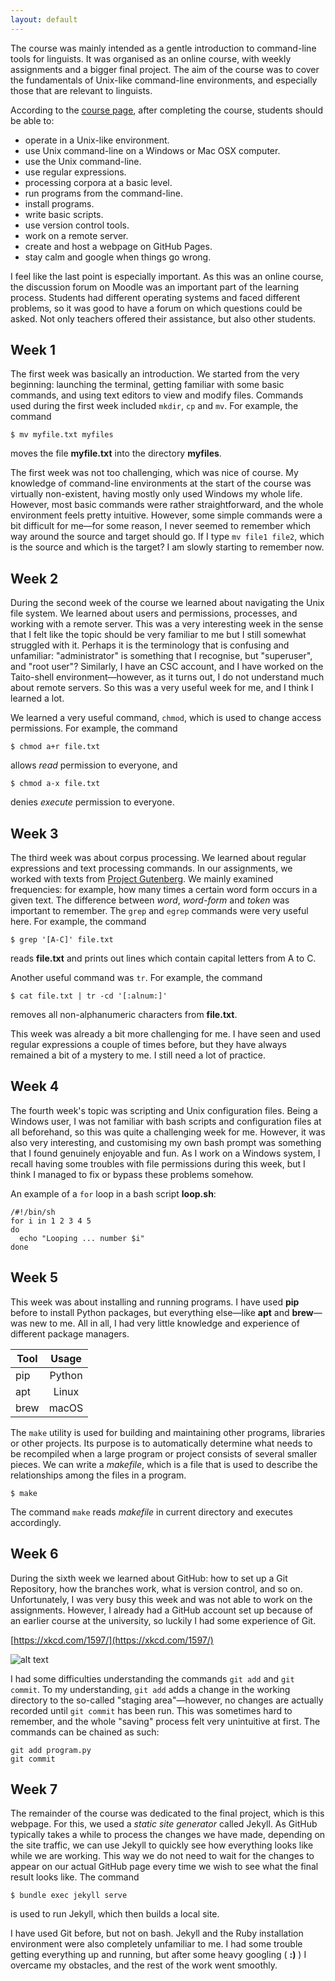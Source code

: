 ```yaml
---
layout: default
---
```


The course was mainly intended as a gentle introduction to command-line tools for linguists.
It was organised as an online course, with weekly assignments and a bigger final project.
The aim of the course was to cover the fundamentals of Unix-like command-line environments,
and especially those that are relevant to linguists.

According to the [course page](https://courses.helsinki.fi/en/kik-lg218/126710126),
after completing the course, students should be able to:

- operate in a Unix-like environment.
- use Unix command-line on a Windows or Mac OSX computer.
- use the Unix command-line.
- use regular expressions.
- processing corpora at a basic level.
- run programs from the command-line.
- install programs.
- write basic scripts.
- use version control tools.
- work on a remote server.
- create and host a webpage on GitHub Pages.
- stay calm and google when things go wrong.

I feel like the last point is especially important. As this was an online course,
the discussion forum on Moodle was an important part of the learning process.
Students had different operating systems and faced different problems,
so it was good to have a forum on which questions could be asked.
Not only teachers offered their assistance, but also other students.


## Week 1

The first week was basically an introduction. We started from the very beginning:
launching the terminal, getting familiar with some basic commands, and using text
editors to view and modify files. Commands used during the first week included
`mkdir`, `cp` and `mv`. For example, the command

```
$ mv myfile.txt myfiles
```

moves the file **myfile.txt** into the directory **myfiles**.

The first week was not too challenging, which was nice of course. My knowledge of
command-line environments at the start of the course was virtually non-existent,
having mostly only used Windows my whole life. However, most basic commands were
rather straightforward, and the whole environment feels pretty intuitive. However,
some simple commands were a bit difficult for me—for some reason, I never seemed
to remember which way around the source and target should go. If I type
`mv file1 file2`, which is the source and which is the target? I am slowly
starting to remember now.


## Week 2

During the second week of the course we learned about navigating the Unix file system.
We learned about users and permissions, processes, and working with a remote server.
This was a very interesting week in the sense that I felt like the topic should be very
familiar to me but I still somewhat struggled with it. Perhaps it is the terminology that
is confusing and unfamiliar: "administrator" is something that I recognise, but "superuser",
and "root user"? Similarly, I have an CSC account, and I have worked on the Taito-shell
environment—however, as it turns out, I do not understand much about remote servers.
So this was a very useful week for me, and I think I learned a lot.

We learned a very useful command, `chmod`, which is used to change access permissions.
For example, the command

```
$ chmod a+r file.txt
```

allows *read* permission to everyone, and

```
$ chmod a-x file.txt
```

denies *execute* permission to everyone.


## Week 3

The third week was about corpus processing. We learned about regular expressions and
text processing commands. In our assignments, we worked with texts from [Project Gutenberg](http://www.gutenberg.org/).
We mainly examined frequencies: for example, how many times a certain word form occurs in a given text. The difference between *word*, *word-form* and
*token* was important to remember. The `grep` and `egrep` commands were very useful here.
For example, the command

```
$ grep '[A-C]' file.txt
```

reads **file.txt** and prints out lines which contain capital letters from A to C.

Another useful command was ``tr``. For example, the command

```
$ cat file.txt | tr -cd '[:alnum:]'
```

removes all non-alphanumeric characters from **file.txt**.

This week was already a bit more challenging for me. I have seen and used regular
expressions a couple of times before, but they have always remained a bit of a mystery
to me. I still need a lot of practice.


## Week 4

The fourth week's topic was scripting and Unix configuration files. Being a Windows user,
I was not familiar with bash scripts and configuration files at all beforehand, so this
was quite a challenging week for me. However, it was also very interesting, and customising
my own bash prompt was something that I found genuinely enjoyable and fun. As I work on a
Windows system, I recall having some troubles with file permissions during this week, but
I think I managed to fix or bypass these problems somehow.

An example of a `for` loop in a bash script **loop.sh**:

```
/#!/bin/sh
for i in 1 2 3 4 5
do
  echo "Looping ... number $i"
done
```

## Week 5

This week was about installing and running programs. I have used **pip** before to install
Python packages, but everything else—like **apt** and **brew**—was new to me. All in all,
I had very little knowledge and experience of different package managers.

| Tool	| Usage  |
| ----- |:------:|
| pip	| Python |
| apt	| Linux	 |
| brew	| macOS  |

The `make` utility is used for building and maintaining other programs, libraries or
other projects. Its purpose is to automatically determine what needs to be recompiled
when a large program or project consists of several smaller pieces. We can write a
*makefile*, which is a file that is used to describe the relationships among the files
in a program.

```
$ make
```

The command `make` reads *makefile* in current directory and executes accordingly.


## Week 6

During the sixth week we learned about GitHub: how to set up a Git Repository, how the
branches work, what is version control, and so on. Unfortunately, I was very busy this
week and was not able to work on the assignments. However, I already had a GitHub account
set up because of an earlier course at the university, so luckily I had some experience
of Git.

[https://xkcd.com/1597/](https://xkcd.com/1597/)

![alt text](https://imgs.xkcd.com/comics/git.png "xkcd: GIT")

I had some difficulties understanding the commands `git add` and `git commit`. To my
understanding, `git add` adds a change in the working directory to the so-called
"staging area"—however, no changes are actually recorded until `git commit` has been run.
This was sometimes hard to remember, and the whole "saving" process felt very unintuitive
at first. The commands can be chained as such:

```
git add program.py
git commit
```


## Week 7

The remainder of the course was dedicated to the final project, which is this webpage.
For this, we used a *static site generator* called Jekyll. As GitHub typically takes
a while to process the changes we have made, depending on the site traffic, we can use
Jekyll to quickly see how everything looks like while we are working. This way we do not
need to wait for the changes to appear on our actual GitHub page every time we wish to
see what the final result looks like. The command

```
$ bundle exec jekyll serve
```

is used to run Jekyll, which then builds a local site.

I have used Git before, but not on bash. Jekyll and the Ruby installation environment
were also completely unfamiliar to me. I had some trouble getting everything up and
running, but after some heavy googling ( **:)** ) I overcame my obstacles, and the rest
of the work went smoothly.
